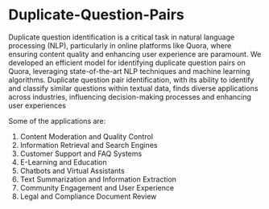 # Duplicate-Question-Pairs
Duplicate question identification is a critical task in natural language processing (NLP), 
particularly in online platforms like Quora, where ensuring content quality and enhancing 
user experience are paramount. We developed an efficient model for identifying duplicate 
question pairs on Quora, leveraging state-of-the-art NLP techniques and machine learning 
algorithms.
Duplicate question pair identification, with its ability to identify and classify similar 
questions within textual data, finds diverse applications across industries, influencing 
decision-making processes and enhancing user experiences

Some of the applications are:
1. Content Moderation and Quality Control
2. Information Retrieval and Search Engines
3. Customer Support and FAQ Systems
4. E-Learning and Education
5. Chatbots and Virtual Assistants
6. Text Summarization and Information Extraction
7. Community Engagement and User Experience
8. Legal and Compliance Document Review

